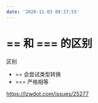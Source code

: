 ```yaml
---
date: '2020-11-03 09:37:55'
---
```


# == 和 === 的区别

区别

- \== 会尝试类型转换
- \=== 严格相等

https://lzwdot.com/issues/25277
